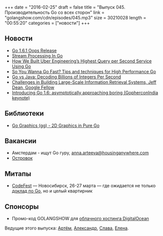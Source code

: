 +++
date = "2016-02-25"
draft = false
title = "Выпуск 045. Производительность Go со всех сторон"
link = "golangshow.com/cdn/episodes/045.mp3"
size = 30210028
length = "00:55:20"
categories = ["новости"]
+++

## Новости
- [Go 1.6.1 Oops Release](https://github.com/golang/go/issues?q=is%3Aissue+milestone%3AGo1.6.1)
- [Stream Processing In Go](http://www.slideshare.net/kafroozeh/stream-processing-in-go)
- [How We Built Uber Engineering’s Highest Query per Second Service Using Go](https://eng.uber.com/go-geofence/)
- [So You Wanna Go Fast? Tips and techniques for High Performance Go](http://bravenewgeek.com/so-you-wanna-go-fast/)
- [Go vs Java: Decoding Billions of Integers Per Second](http://zhen.org/blog/go-vs-java-decoding-billions-of-integers-per-second/)
- [Challenges in Building Large-Scale Information Retrieval Systems, Jeff Dean, Google Fellow](http://static.googleusercontent.com/media/research.google.com/en//people/jeff/WSDM09-keynote.pdf)
- [Introducing Go 1.6: asymptotically approaching boring (GopherconIndia keynote)](https://docs.google.com/presentation/d/1JsCKdK_AvDdn8EkummMNvpo7ntqteWQfynq9hFTCkhQ/view)

## Библиотеки
- [Go Graphics (gg) - 2D Graphics in Pure Go](https://github.com/fogleman/gg)

## Вакансии
- Амстердам - ищут Go гуру, [anna.arteeva@housinganywhere.com](mailto:anna.arteeva@housinganywhere.com)
- [Островок](https://jobs.lever.co/ostrovok.ru/b9d7f1c4-a5e6-441a-b8b5-ce4c9d92e1fb)

## Митапы
- [CodeFest](http://codefest.ru) — Новосибирск, 26-27 марта — где ожидается не только [доклад по Go](http://2016.codefest.ru/lecture/1068), но и целый квартирник

## Спонсоры
- Промо-код GOLANGSHOW для [облачного хостинга DigitalOcean](https://www.digitalocean.com/?utm_campaign=golangshow&utm_medium=podcast&refcode=63eedb038a3e)

Ведущие этого выпуска: [Артём](https://twitter.com/miolini), [Александр](https://twitter.com/LK4D4math), [Слава](https://twitter.com/m0sth8),
[Елена](https://twitter.com/webdeva).

